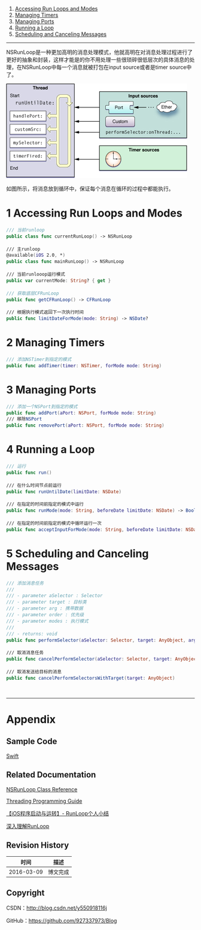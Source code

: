 1. [Accessing Run Loops and Modes](#1)
2. [Managing Timers](#2)
3. [Managing Ports](#3)
4. [Running a Loop](#4)
5. [Scheduling and Canceling Messages](#5)

----

NSRunLoop是一种更加高明的消息处理模式，他就高明在对消息处理过程进行了更好的抽象和封装，这样才能是的你不用处理一些很琐碎很低层次的具体消息的处理，在NSRunLoop中每一个消息就被打包在input source或者是timer source中了。

![](https://raw.githubusercontent.com/937447974/Blog/master/Resources/2016030901.jpg)


如图所示，将消息放到循环中，保证每个消息在循环的过程中都能执行。

# <a id="1">1 Accessing Run Loops and Modes

```swift
/// 当前runloop
public class func currentRunLoop() -> NSRunLoop

/// 主runloop
@available(iOS 2.0, *)
public class func mainRunLoop() -> NSRunLoop
    
/// 当前runlooop运行模式
public var currentMode: String? { get }
    
/// 获取底层CFRunLoop
public func getCFRunLoop() -> CFRunLoop

/// 根据执行模式返回下一次执行时间
public func limitDateForMode(mode: String) -> NSDate?
```

# <a id="2">2 Managing Timers

```swift
/// 添加NSTimer到指定的模式
public func addTimer(timer: NSTimer, forMode mode: String)
```

# <a id="3">3 Managing Ports

```swift
/// 添加一个NSPort到指定的模式
public func addPort(aPort: NSPort, forMode mode: String)
/// 移除NSPort
public func removePort(aPort: NSPort, forMode mode: String)
```

# <a id="4">4 Running a Loop

```swift
/// 运行
public func run()

/// 在什么时间节点前运行
public func runUntilDate(limitDate: NSDate)

/// 在指定的时间前指定的模式中运行
public func runMode(mode: String, beforeDate limitDate: NSDate) -> Bool

/// 在指定的时间前指定的模式中循环运行一次
public func acceptInputForMode(mode: String, beforeDate limitDate: NSDate)
```

# <a id="5">5 Scheduling and Canceling Messages

```swift
/// 添加消息任务
///
/// - parameter aSelector : Selector
/// - parameter target : 目标类
/// - parameter arg : 携带数据
/// - parameter order : 优先级
/// - parameter modes : 执行模式
///
/// - returns: void
public func performSelector(aSelector: Selector, target: AnyObject, argument arg: AnyObject?, order: Int, modes: [String])

/// 取消消息任务
public func cancelPerformSelector(aSelector: Selector, target: AnyObject, argument arg: AnyObject?)

/// 取消发送给目标的消息
public func cancelPerformSelectorsWithTarget(target: AnyObject)
```

&#160;

----------

# Appendix

## Sample Code

[Swift](https://github.com/937447974/Swift)

## Related Documentation

[NSRunLoop Class Reference](https://developer.apple.com/library/ios/documentation/Cocoa/Reference/Foundation/Classes/NSRunLoop_Class/index.html)

[Threading Programming Guide](https://developer.apple.com/library/ios/documentation/Cocoa/Reference/Foundation/Classes/NSRunLoop_Class/index.html)

[【iOS程序启动与运转】- RunLoop个人小结](http://www.jianshu.com/p/37ab0397fec7)

[深入理解RunLoop](http://blog.ibireme.com/2015/05/18/runloop/)

## Revision History

| 时间 | 描述 |
| ---- | ---- |
| 2016-03-09 | 博文完成 |

## Copyright

CSDN：http://blog.csdn.net/y550918116j

GitHub：https://github.com/927337973/Blog